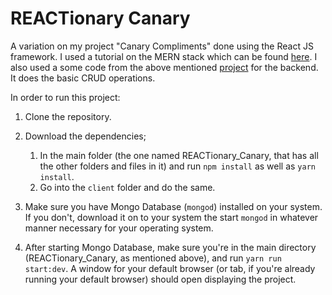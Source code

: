 # REACTionary Canary

A variation on my project "Canary Compliments" done using the React JS framework. I used a tutorial on the MERN stack which can be found [here](https://medium.com/@bryantheastronaut/ok-here-we-go-b9f683c5a00c). I also used a some code from the above mentioned [project](https://github.com/lukerollins/Canary_Compliments) for the backend. It does the basic CRUD operations. 

In order to run this project:

1. Clone the repository.
2. Download the dependencies;

    1. In the main folder (the one named REACTionary_Canary, that has all the other folders and files in it) and run `npm install` as well as `yarn install`.
    2. Go into the `client` folder and do the same.


3. Make sure you have Mongo Database (`mongod`) installed on your system. If you don't, download it on to your system the start `mongod` in whatever manner necessary for your operating system.

4. After starting Mongo Database, make sure you're in the main directory (REACTionary_Canary, as mentioned above), and run `yarn run start:dev`. A window for your default browser (or tab, if you're already running your default browser) should open displaying the project.

     